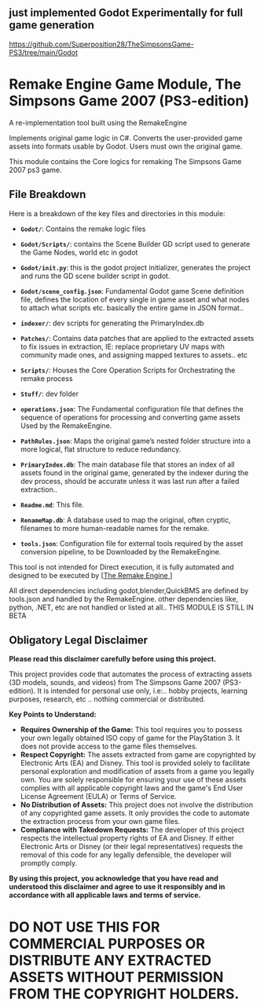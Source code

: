 
## just implemented Godot Experimentally for full game generation
https://github.com/Superposition28/TheSimpsonsGame-PS3/tree/main/Godot


# Remake Engine Game Module, The Simpsons Game 2007 (PS3-edition)

A re-implementation tool built using the RemakeEngine


Implements original game logic in C#.
Converts the user-provided game assets into formats usable by Godot.
Users must own the original game.


This module contains the Core logics for remaking The Simpsons Game 2007 ps3 game.


## File Breakdown

Here is a breakdown of the key files and directories in this module:


*   **`Godot/`**: Contains the remake logic files
 *   **`Godot/Scripts/`**: contains the Scene Builder GD script used to generate the Game Nodes, world etc in godot
 *   **`Godot/init.py`**: this is the godot project initializer, generates the project and runs the GD scene builder script in godot.
 *   **`Godot/scene_config.json`**: Fundamental Godot game Scene definition file, defines the location of every single in game asset and what nodes to attach what scripts etc. basically the entire game in JSON format..


*   **`indexer/`**: dev scripts for generating the PrimaryIndex.db
*   **`Patches/`**: Contains data patches that are applied to the extracted assets to fix issues in extraction, IE: replace proprietary UV maps with community made ones, and assigning mapped textures to assets.. etc
*   **`Scripts/`**: Houses the Core Operation Scripts for Orchestrating the remake process
*   **`Stuff/`**: dev folder
*   **`operations.json`**: The Fundamental configuration file that defines the sequence of operations for processing and converting game assets Used by the RemakeEngine.
*   **`PathRules.json`**: Maps the original game’s nested folder structure into a more logical, flat structure to reduce redundancy.
*   **`PrimaryIndex.db`**: The main database file that stores an index of all assets found in the original game, generated by the indexer during the dev process, should be accurate unless it was last run after a failed extraction..
*   **`Readme.md`**: This file.
*   **`RenameMap.db`**: A database used to map the original, often cryptic, filenames to more human-readable names for the remake.
*   **`tools.json`**: Configuration file for external tools required by the asset conversion pipeline, to be Downloaded by the RemakeEngine.


This tool is not intended for Direct execution, it is fully automated and designed to be executed by [[The Remake Engine ](https://github.com/Superposition28/RemakeEngine)]

All direct dependencies including godot,blender,QuickBMS are defined by tools.json and handled by the RemakeEngine.
other dependencies like, python, .NET, etc are not handled or listed at all.. THIS MODULE IS STILL IN BETA

## Obligatory Legal Disclaimer

**Please read this disclaimer carefully before using this project.**

This project provides code that automates the process of extracting assets (3D models, sounds, and videos) from The Simpsons Game 2007 (PS3-edition). It is intended for personal use only, i.e:.. hobby projects, learning purposes, research, etc .. nothing commercial or distributed.

**Key Points to Understand:**

*   **Requires Ownership of the Game:** This tool requires you to possess your own legally obtained ISO copy of game for the PlayStation 3. It does not provide access to the game files themselves.
*   **Respect Copyright:** The assets extracted from game are copyrighted by Electronic Arts (EA) and Disney. This tool is provided solely to facilitate personal exploration and modification of assets from a game you legally own. You are solely responsible for ensuring your use of these assets complies with all applicable copyright laws and the game's End User License Agreement (EULA) or Terms of Service.
*   **No Distribution of Assets:** This project does not involve the distribution of any copyrighted game assets. It only provides the code to automate the extraction process from your own game files.
*   **Compliance with Takedown Requests:** The developer of this project respects the intellectual property rights of EA and Disney. If either Electronic Arts or Disney (or their legal representatives) requests the removal of this code for any legally defensible, the developer will promptly comply.

**By using this project, you acknowledge that you have read and understood this disclaimer and agree to use it responsibly and in accordance with all applicable laws and terms of service.**


# DO NOT USE THIS FOR COMMERCIAL PURPOSES OR DISTRIBUTE ANY EXTRACTED ASSETS WITHOUT PERMISSION FROM THE COPYRIGHT HOLDERS.
